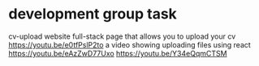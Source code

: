 # development group task
cv-upload website
full-stack page that allows you to upload your cv
https://youtu.be/e0tfPslP2to a video showing uploading files using react
https://youtu.be/eAzZwD77Uxo
https://youtu.be/Y34eQqmCTSM
